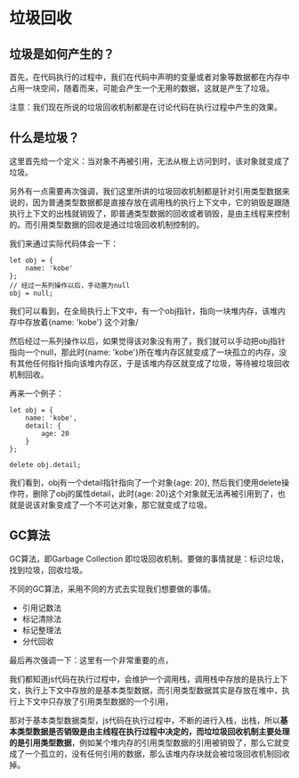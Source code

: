 # 垃圾回收


## 垃圾是如何产生的？

首先，在代码执行的过程中，我们在代码中声明的变量或者对象等数据都在内存中占用一块空间，随着而来，可能会产生一个无用的数据，这就是产生了垃圾。

注意：我们现在所说的垃圾回收机制都是在讨论代码在执行过程中产生的效果。


## 什么是垃圾？

这里首先给一个定义：当对象不再被引用，无法从根上访问到时，该对象就变成了垃圾。

另外有一点需要再次强调，我们这里所讲的垃圾回收机制都是针对引用类型数据来说的，因为普通类型数据都是直接存放在调用栈的执行上下文中，它的销毁是跟随执行上下文的出栈就销毁了，即普通类型数据的回收或者销毁，是由主线程来控制的。而引用类型数据的回收是通过垃圾回收机制控制的。

我们来通过实际代码体会一下：

```
let obj = {
    name: 'kobe'
};
// 经过一系列操作以后，手动置为null
obj = null;
```
我们可以看到，在全局执行上下文中，有一个obj指针，指向一块堆内存，该堆内存中存放着{name: 'kobe'} 这个对象/

然后经过一系列操作以后，如果觉得该对象没有用了，我们就可以手动把obj指针指向一个null，那此时{name: 'kobe'}所在堆内存区就变成了一块孤立的内存，没有其他任何指针指向该堆内存区，于是该堆内存区就变成了垃圾，等待被垃圾回收机制回收。

再来一个例子：
```
let obj = {
    name: 'kobe',
    detail: {
        age: 20
    }
};

delete obj.detail;
```
我们看到，obj有一个detail指针指向了一个对象{age: 20}, 然后我们使用delete操作符，删除了obj的属性detail，此时{age: 20}这个对象就无法再被引用到了，也就是说该对象变成了一个不可达对象，那它就变成了垃圾。


## GC算法

GC算法，即Garbage Collection 即垃圾回收机制。要做的事情就是：标识垃圾，找到垃圾，回收垃圾。

不同的GC算法，采用不同的方式去实现我们想要做的事情。

* 引用记数法
* 标记清除法
* 标记整理法
* 分代回收


最后再次强调一下：这里有一个非常重要的点，

我们都知道js代码在执行过程中，会维护一个调用栈，调用栈中存放的是执行上下文，执行上下文中存放的是基本类型数据，而引用类型数据其实是存放在堆中，执行上下文中只存放了引用类型数据的一个引用，

那对于基本类型数据类型，js代码在执行过程中，不断的进行入栈，出栈，所以**基本类型数据是否销毁是由主线程在执行过程中决定的，而垃垃圾回收机制主要处理的是引用类型数据**，例如某个堆内存的引用类型数据的引用被销毁了，那么它就变成了一个孤立的，没有任何引用的数据，那么该堆内存块就会被垃圾回收机制回收掉。
